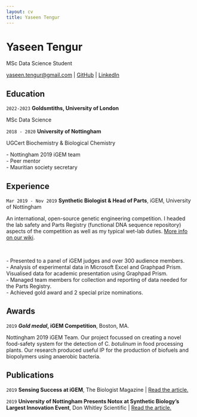 ```yaml
---
layout: cv
title: Yaseen Tengur
---
```

# Yaseen Tengur

MSc Data Science Student

<div id="webaddress">
<a href="yaseen.tengur@gmail.com">yaseen.tengur@gmail.com</a>
| <a href="https://github.com/yasten">GitHub</a>
  | <a href="https://www.linkedin.com/in/yaseen-tengur/">LinkedIn</a>

</div>



## Education
`2022-2023`
__Goldsmtiths, University of London__

MSc Data Science 


`2018 - 2020`
__University of Nottingham__

<p>UGCert Biochemistry & Biological Chemistry</p>

<p> - Nottingham 2019 iGEM team<br />
 - Peer mentor<br />
 - Mauritian society secretary</p>


## Experience
`Mar 2019 - Nov 2019`
__Synthetic Biologist & Head of Parts__, iGEM, University of Nottingham

<p>An international, open-source genetic engineering competition. I headed the lab safety and Parts Registry (functional DNA sequence repository) aspects of the competition as well as my typical wet-lab duties. <a href="https://2019.igem.org/Team:Nottingham/Description">More info on our wiki</a>.</p>
<br />

<p>- Presented to a panel of iGEM judges and over 300 audience members.<br />
- Analysis of experimental data in Microsoft Excel and Graphpad Prism. Visualised data for academic presentation using Graphpad Prism.<br />
- Managed team members for collection and reporting of data needed for the Parts Registry.<br />
- Achieved gold award and 2 special prize nominations.</p>

## Awards

`2019`
__*Gold medal*, iGEM Competition__, Boston, MA.

Nottingham 2019 iGEM Team. Our project focussed on creating a novel food-safety system for the detection of C. *botulinum* in food processing plants.
Our research produced useful IP for the production of biofuels and biopolymers using anaerobic bacteria.

## Publications

`2019`
__Sensing Success at iGEM__, The Biologist Magazine | 
<a href="https://www.rsb.org.uk/biologist-features/sensing-success-at-igem">Read the article.</a>



`2019`
__University of Nottingham Presents Notox at Synthetic Biology’s Largest Innovation Event__, Don Whitley Scientific | 
<a href="https://www.dwscientific.com/blog/university-nottingham-presents-notox-synthetic-biologys-largest-innovation-event">Read the article.</a>




<!-- ### Footer

Last updated: Aptil 2022 -->
